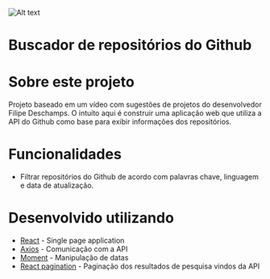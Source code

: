 ![Alt text](/buscador-de-repositorios-github-1.jpg)

# Buscador de repositórios do Github

# Sobre este projeto

Projeto baseado em um vídeo com sugestões de projetos do desenvolvedor Filipe Deschamps. O intuíto aqui é construir uma aplicação web que utiliza a API do Github como base para exibir informações dos repositórios.   

# Funcionalidades

* Filtrar repositórios do Github de acordo com palavras chave, linguagem e data de atualização.

# Desenvolvido utilizando

* [React](https://pt-br.reactjs.org/) - Single page application
* [Axios](https://github.com/axios/axios) - Comunicação com a API
* [Moment](https://momentjs.com/) - Manipulação de datas
* [React pagination](https://github.com/vayser/react-js-pagination) - Paginação dos resultados de pesquisa vindos da API

